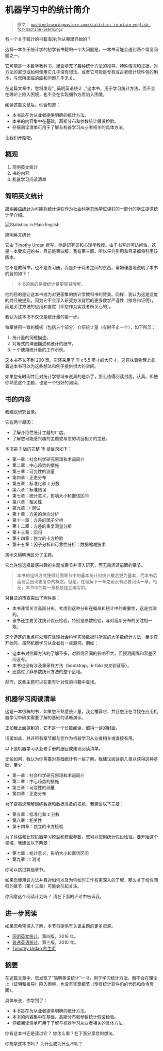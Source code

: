 # 机器学习中的统计简介

> 原文： [`machinelearningmastery.com/statistics-in-plain-english-for-machine-learning/`](https://machinelearningmastery.com/statistics-in-plain-english-for-machine-learning/)

有一个关于统计的书籍海洋;你从哪里开始的？

选择一本关于统计学的初学者书籍的一个大问题是，一本书可能会遇到两个常见问题之一。

它可能是一本数学教科书，里面填充了每种统计方法的推导，特殊情况和证据，对方法的直觉或如何使用它几乎没有想法。或者它可能是专有或古老统计软件包的剧本，与您所面临的库和问题几乎无关。

在这篇文章中，您将发现“_ 简明英语统计 _”这本书，用于学习统计方法，而不会在理论上陷入困境，也不会在实现细节方面陷入困境。

阅读这篇文章后，你会知道：

*   本书旨在为从业者提供明确的统计方法。
*   本书的内容集中在基础，高斯分布和参数统计假设检验。
*   仔细阅读清单可用于了解与机器学习从业者相关的具体方法。

让我们开始吧。

## 概观

1.  简明英文统计
2.  书的内容
3.  机器学习阅读清单

## 简明英文统计

[简明英语统计](https://amzn.to/2J8eCZ6)为可能将统计课程作为社会科学其他学位课程的一部分的学生提供统计学介绍。

![Statistics in Plain English](https://amzn.to/2GXyAbu)

简明英文统计

它由 [Timothy Urdan](http://tcurdan.com/) 撰写，他是研究员和心理学教授。由于书写的可访问性，这是一本受欢迎的书，目前是第四版。我有第三版，所以任何引用和目录都将引用该版本。

它不是教科书，也不是练习册，而是介于两者之间的东西。蒂姆谦虚地说明了本书的目的如下：

> 本书的目的是使统计量更容易理解。

他的目的是让这本书成为对更密集的统计学教科书的赞美。同样，我认为这是适度的并且被提及，因为它不会深入研究方法背后的更多数学严谨性（推导和证明），而是关注方法的应用和直觉（即您作为实践者所关心的）。

我认为这本书不仅仅是统计量的第一步。

每章使用一致的模板（包括三个部分）介绍统计量（有时不止一个），如下所示：

1.  统计量的简短描述。
2.  对等式的详细描述和统计的细节。
3.  一个使用统计量的工作示例。

这本书不长不到 200 页。它还采用了 11 x 5.5 英寸的大尺寸，这意味着物理上拿着这本书可以为这些想法和例子提供很大的空间。

如果您有时间并且对统计学领域来说真的是新手，那么值得阅读封面。认真。即使你熟悉这个主题，也是一个很好的阅读。

## 书的内容

我建议研究目录。

它有两个原因：

*   了解介绍性统计主题的广度。
*   了解您可能感兴趣的主题或与您的项目相关的主题。

本书第 3 版的完整 15 章目录如下：

*   第一章：社会科学研究原理和术语简介
*   第二章：中心趋势的措施
*   第三章：可变性的测量
*   第四章：正态分布
*   第五章：标准化和 z 分数
*   第六章：标准错误
*   第七章：统计意义，影响大小和置信区间
*   第八章：相关性
*   第九章：t 测试
*   第十章：方差的单向分析
*   第十一章：方差的因子分析
*   第十二章：方差的重复测量分析
*   第十三章：回归
*   第十四章：独立的卡方检验
*   第十五章：因子分析和可靠性分析：数据缩减技术

演示文稿明确区分了主题。

它允许您选择最感兴趣的主题或章节并深入研究，而无需阅读前面的章节。

> 本书的组织方式使得前面章节中的基本统计和统计概念更为基本，而本书后面则会出现更复杂的概念。但是，在理解下一章之前没有必要阅读一章。相反，本书中的每一章都是独立编写的。

对目录的审查突出了两件事：

*   本书非常关注高斯分布，考虑到这种分布在概率和统计中的重要性，这是合理的。
*   该书还主要关注统计假设检验，特别是参数检验，与对高斯分布的关注相一致。

这个选定的重点将处理在处理社会科学实验数据时所需的大多数统计方法，至少在开始时。虽然机器学习从业者有一些漏洞。例如：

*   这本书对估算方法的了解不多，对置信区间的影响不大，但预测间隔和容差区间没有。
*   本书也没有涉及重采样方法（bootstrap，k-fold 交叉验证等）。
*   还跳过了非参数统计方法的整个区域。

然而，这些主题可以在更有针对性的书籍中查找。

## 机器学习阅读清单

这是一本很棒的书，如果您不熟悉统计量，我会推荐它，并且您正在寻找在应用机器学习中确实需要了解的基础的清晰演示。

正如我上面提到的，它不是一个长篇阅读，值得一读的封面。

话虽如此，并非所有章节都与您作为机器学习从业者相关或直接有用。

以下是机器学习从业者手册的细目或建议阅读清单。

无论如何，我认为你需要对基础统计有一些了解。我建议阅读前几章以获得这种基础，至少：

*   第一章：社会科学研究原理和术语简介
*   第二章：中心趋势的措施
*   第三章：可变性的测量
*   第四章：正态分布

为了提高您理解训练数据和数据准备的技能，我建议以下三章：

*   第五章：标准化和 z 分数
*   第八章：相关性
*   第十四章：独立的卡方检验

为了评估和比较机器学习模型和模型参数，您可以使用统计假设检验。要开始这个领域，我建议以下两章：

*   第七章：统计意义，影响大小和置信区间
*   第九章：t 测试

你可以跳过其他章节。

如果您使用该方法并且对如何以及为何如何工作有更深入的了解，那么关于线性回归的章节（第十三章）可能会引起关注。

你同意这个阅读计划吗？
请在下面的评论中告诉我。

## 进一步阅读

如果您希望深入了解，本节将提供有关该主题的更多资源。

*   [简明英文统计](https://amzn.to/2GXyAbu)，第四版，2016 年。
*   [普通英语统计](https://amzn.to/2GXjin8)，第三版，2010 年。
*   [Timothy Urdan 的主页](http://tcurdan.com/)

## 摘要

在这篇文章中，您发现了“简明英语统计”一书，用于学习统计方法，而不会在理论上（证明和推导）陷入困境，也没有实现细节（专有统计软件包的代码和命令页面）。

具体来说，你学到了：

*   本书旨在为从业者提供明确的统计方法。
*   本书的内容集中在基础，高斯分布和参数统计假设检验。
*   仔细阅读清单可用于了解与机器学习从业者相关的具体方法。

你有这本书还是读过它？
你怎么看？在下面分享您的想法。

你想拿这本书吗？
为什么或为什么不呢？